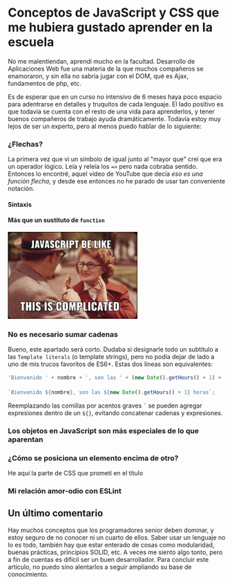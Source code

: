 # Conceptos de JavaScript y CSS que me hubiera gustado aprender en la escuela
No me malentiendan, aprendí mucho en la facultad. Desarrollo de Aplicaciones Web fue una materia de la que muchos compañeros se enamoraron, y sin ella no sabría jugar con el DOM, qué es Ajax, fundamentos de php, etc.

Es de esperar que en un curso no intensivo de 6 meses haya poco espacio para adentrarse en detalles y truquitos de cada lenguaje. El lado positivo es que todavía se cuenta con el resto de una vida para aprenderlos, y tener buenos compañeros de trabajo ayuda dramáticamente.
Todavía estoy muy lejos de ser un experto, pero al menos puedo hablar de lo siguiente:

### ¿Flechas?
La primera vez que vi un símbolo de igual junto al "mayor que" creí que era un operador lógico. Leía y releía los `=>` pero nada cobraba sentido. Entonces lo encontré, aquel video de YouTube que decía _eso es una función flecha_, y desde ese entonces no he parado de usar tan conveniente notación.
#### Sintaxis
#### Más que un sustituto de `function`
<img src="assets/images/This-is-complicated.jpeg" width="300">

### No es necesario sumar cadenas
Bueno, este apartado será corto. Dudaba si designarle todo un subtítulo a las `Template literals` (o template strings), pero no podía dejar de lado a uno de mis trucos favoritos de ES6+. Estas dos líneas son equivalentes:
```javascript
'Bienvenido ' + nombre + ', son las ' + (new Date().getHours() + 1) + ' horas';

`Bienvenido ${nombre}, son las ${new Date().getHours() + 1} horas`;
```
Reemplazando las comillas por acentos graves `` ` `` se pueden agregar expresiones dentro de un `${}`, evitando concatenar cadenas y expresiones.

### Los objetos en JavaScript son más especiales de lo que aparentan

### ¿Cómo se posiciona un elemento encima de otro?
He aquí la parte de CSS que prometí en el título

### Mi relación amor-odio con ESLint

## Un último comentario
Hay muchos conceptos que los programadores senior deben dominar, y estoy seguro de no conocer ni un cuarto de ellos. Saber usar un lenguaje no lo es todo, también hay que estar enterado de cosas como modularidad, buenas prácticas, principios SOLID, etc. A veces me siento algo tonto, pero a fin de cuentas es difícil ser un buen desarrollador. Para concluir este artículo, no puedo sino alentarlos a seguir ampliando su base de conocimiento.